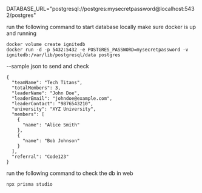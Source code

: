 DATABASE_URL="postgresql://postgres:mysecretpassword@localhost:5432/postgres"

run the following command to start database locally
make sure docker is up and running
```
docker volume create ignitedb
docker run -d -p 5432:5432 -e POSTGRES_PASSWORD=mysecretpassword -v ignitedb:/var/lib/postgresql/data postgres
```

--sample json to send and check
```
{
  "teamName": "Tech Titans",
  "totalMembers": 3,
  "leaderName": "John Doe",
  "leaderEmail": "johndoe@example.com",
  "leaderContact": "9876543210",
  "university": "XYZ University",
  "members": [
    {
      "name": "Alice Smith"
    },
    {
      "name": "Bob Johnson"
    }
  ],
  "referral": "Code123"
}
```

run the following command to check the db in web
```
npx prisma studio
```

